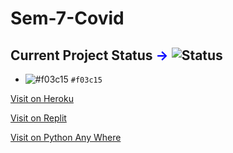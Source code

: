 # Sem-7-Covid 

## Current Project Status <span style="animation: slide1 1s ease-in-out infinite;color:blue;">&#8594;</span> ![Status](https://github.com/Atharv-Chaudhari/Sem-7-Covid/actions/workflows/django.yml/badge.svg)
- ![#f03c15](https://placehold.it/15/f03c15/000000?text=+) `#f03c15`

[Visit on Heroku](https://covid-infy-soars.herokuapp.com/)

[Visit on Replit](https://infysoars.doanything.repl.co/)

[Visit on Python Any Where](https://infysoars.pythonanywhere.com)
